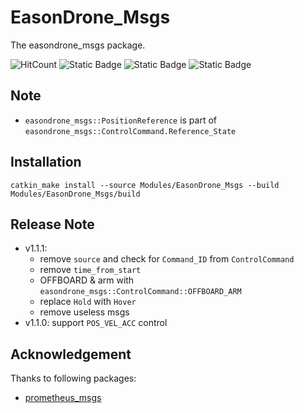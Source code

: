 # EasonDrone_Msgs

The easondrone_msgs package.

![HitCount](https://img.shields.io/endpoint?url=https%3A%2F%2Fhits.dwyl.com%2FHuaYuXiao%2FEasonDrone_Msgs.json%3Fcolor%3Dpink)
![Static Badge](https://img.shields.io/badge/ROS-noetic-22314E?logo=ros)
![Static Badge](https://img.shields.io/badge/C%2B%2B-14-00599C?logo=cplusplus)
![Static Badge](https://img.shields.io/badge/Ubuntu-20.04.6-E95420?logo=ubuntu)


## Note

- `easondrone_msgs::PositionReference` is part of `easondrone_msgs::ControlCommand.Reference_State`


## Installation

```shell
catkin_make install --source Modules/EasonDrone_Msgs --build Modules/EasonDrone_Msgs/build
```


## Release Note

- v1.1.1: 
  - remove `source` and check for `Command_ID` from `ControlCommand`
  - remove `time_from_start`
  - OFFBOARD & arm with `easondrone_msgs::ControlCommand::OFFBOARD_ARM`
  - replace `Hold` with `Hover`
  - remove useless msgs
- v1.1.0: support `POS_VEL_ACC` control


## Acknowledgement

Thanks to following packages:

- [prometheus_msgs](https://github.com/amov-lab/Prometheus/tree/v1.1/Modules/common/msgs)
